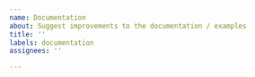 ```yaml
---
name: Documentation
about: Suggest improvements to the documentation / examples
title: ''
labels: documentation
assignees: ''

---
```



